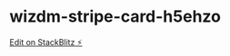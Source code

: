 # wizdm-stripe-card-h5ehzo

[Edit on StackBlitz ⚡️](https://stackblitz.com/edit/wizdm-stripe-card-h5ehzo)
